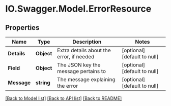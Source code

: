 # IO.Swagger.Model.ErrorResource
## Properties

Name | Type | Description | Notes
------------ | ------------- | ------------- | -------------
**Details** | **Object** | Extra details about the error, if needed | [optional] [default to null]
**Field** | **Object** | The JSON key the message pertains to | [optional] [default to null]
**Message** | **string** | The message explaining the error | [optional] [default to null]

[[Back to Model list]](../README.md#documentation-for-models) [[Back to API list]](../README.md#documentation-for-api-endpoints) [[Back to README]](../README.md)

